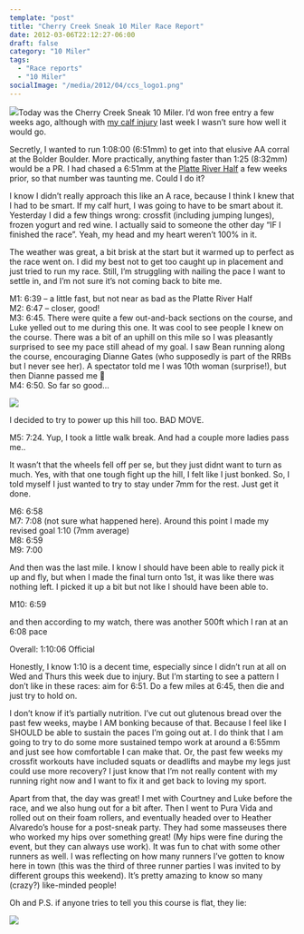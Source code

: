 ```yaml
---
template: "post"
title: "Cherry Creek Sneak 10 Miler Race Report"
date: 2012-03-06T22:12:27-06:00
draft: false
category: "10 Miler"
tags:
  - "Race reports"
  - "10 Miler"
socialImage: "/media/2012/04/ccs_logo1.png"
---
```



![](/media/2012/04/ccs_logo.png)Today was the Cherry Creek Sneak 10 Miler. I&#8217;d won free entry a few weeks ago, although with [my calf injury](/posts/2012-04-dont-have-a-cow/) last week I wasn&#8217;t sure how well it would go.

Secretly, I wanted to run 1:08:00 (6:51mm) to get into that elusive AA corral at the Bolder Boulder. More practically, anything faster than 1:25 (8:32mm) would be a PR. I had chased a 6:51mm at the [Platte River Half](/posts/2012-04-platte-river-half-race-report/) a few weeks prior, so that number was taunting me. Could I do it?

I know I didn&#8217;t really approach this like an A race, because I think I knew that I had to be smart. If my calf hurt, I was going to have to be smart about it. Yesterday I did a few things wrong: crossfit (including jumping lunges), frozen yogurt and red wine. I actually said to someone the other day &#8220;IF I finished the race&#8221;. Yeah, my head and my heart weren&#8217;t 100% in it.

The weather was great, a bit brisk at the start but it warmed up to perfect as the race went on. I did my best not to get too caught up in placement and just tried to run my race. Still, I&#8217;m struggling with nailing the pace I want to settle in, and I&#8217;m not sure it&#8217;s not coming back to bite me.

M1: 6:39 &#8211; a little fast, but not near as bad as the Platte River Half  
M2: 6:47 &#8211; closer, good!  
M3: 6:45. There were quite a few out-and-back sections on the course, and Luke yelled out to me during this one. It was cool to see people I knew on the course. There was a bit of an uphill on this mile so I was pleasantly surprised to see my pace still ahead of my goal. I saw Bean running along the course, encouraging Dianne Gates (who supposedly is part of the RRBs but I never see her). A spectator told me I was 10th woman (surprise!), but then Dianne passed me 🙁  
M4: 6:50. So far so good&#8230;

![](/media/2012/04/hill.gif)

I decided to try to power up this hill too. BAD MOVE. 

M5: 7:24. Yup, I took a little walk break. And had a couple more ladies pass me..

It wasn&#8217;t that the wheels fell off per se, but they just didnt want to turn as much. Yes, with that one tough fight up the hill, I felt like I just bonked. So, I told myself I just wanted to try to stay under 7mm for the rest. Just get it done. 

M6: 6:58  
M7: 7:08 (not sure what happened here). Around this point I made my revised goal 1:10 (7mm average)  
M8: 6:59  
M9: 7:00

And then was the last mile. I know I should have been able to really pick it up and fly, but when I made the final turn onto 1st, it was like there was nothing left. I picked it up a bit but not like I should have been able to. 

M10: 6:59

and then according to my watch, there was another 500ft which I ran at an 6:08 pace

Overall: 1:10:06 Official

Honestly, I know 1:10 is a decent time, especially since I didn&#8217;t run at all on Wed and Thurs this week due to injury. But I&#8217;m starting to see a pattern I don&#8217;t like in these races: aim for 6:51. Do a few miles at 6:45, then die and just try to hold on. 

I don&#8217;t know if it&#8217;s partially nutrition. I&#8217;ve cut out glutenous bread over the past few weeks, maybe I AM bonking because of that. Because I feel like I SHOULD be able to sustain the paces I&#8217;m going out at. I do think that I am going to try to do some more sustained tempo work at around a 6:55mm and just see how comfortable I can make that. Or, the past few weeks my crossfit workouts have included squats or deadlifts and maybe my legs just could use more recovery? I just know that I&#8217;m not really content with my running right now and I want to fix it and get back to loving my sport. 

Apart from that, the day was great! I met with Courtney and Luke before the race, and we also hung out for a bit after. Then I went to Pura Vida and rolled out on their foam rollers, and eventually headed over to Heather Alvaredo&#8217;s house for a post-sneak party. They had some masseuses there who worked my hips over something great! (My hips were fine during the event, but they can always use work). It was fun to chat with some other runners as well. I was reflecting on how many runners I&#8217;ve gotten to know here in town (this was the third of three runner parties I was invited to by different groups this weekend). It&#8217;s pretty amazing to know so many (crazy?) like-minded people! 

Oh and P.S. if anyone tries to tell you this course is flat, they lie:

![](/media2012/04/elevation.gif)